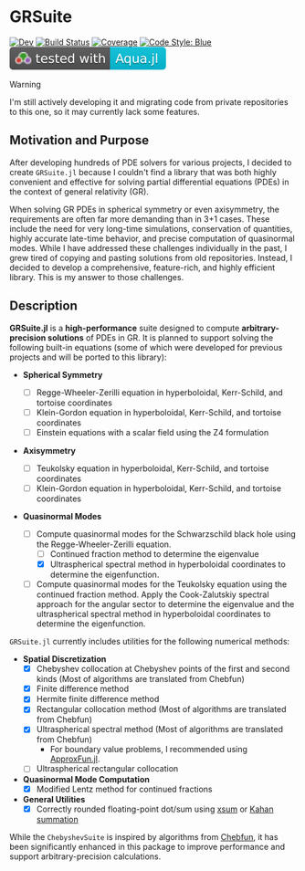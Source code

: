 # GRSuite

<!-- [![Stable](https://img.shields.io/badge/docs-stable-blue.svg)](https://AuroraDysis.github.io/GRSuite.jl/stable/) -->

[![Dev](https://img.shields.io/badge/docs-dev-blue.svg)](https://AuroraDysis.github.io/GRSuite.jl/dev/)
[![Build Status](https://github.com/AuroraDysis/GRSuite.jl/actions/workflows/CI.yml/badge.svg?branch=main)](https://github.com/AuroraDysis/GRSuite.jl/actions/workflows/CI.yml?query=branch%3Amain)
[![Coverage](https://codecov.io/gh/AuroraDysis/GRSuite.jl/graph/badge.svg?token=C99DVUUULL)](https://codecov.io/gh/AuroraDysis/GRSuite.jl)
[![Code Style: Blue](https://img.shields.io/badge/code%20style-blue-4495d1.svg)](https://github.com/invenia/BlueStyle)
[![Aqua](https://raw.githubusercontent.com/JuliaTesting/Aqua.jl/master/badge.svg)](https://github.com/JuliaTesting/Aqua.jl)

> [!WARNING]  
> I'm still actively developing it and migrating code from private repositories to this one, so it may currently lack some features.

## Motivation and Purpose

After developing hundreds of PDE solvers for various projects, I decided to create `GRSuite.jl` because I couldn't find a library that was both highly convenient and effective for solving partial differential equations (PDEs) in the context of general relativity (GR).

When solving GR PDEs in spherical symmetry or even axisymmetry, the requirements are often far more demanding than in 3+1 cases. These include the need for very long-time simulations, conservation of quantities, highly accurate late-time behavior, and precise computation of quasinormal modes. While I have addressed these challenges individually in the past, I grew tired of copying and pasting solutions from old repositories. Instead, I decided to develop a comprehensive, feature-rich, and highly efficient library. This is my answer to those challenges.

## Description

**GRSuite.jl** is a **high-performance** suite designed to compute **arbitrary-precision solutions** of PDEs in GR. It is planned to support solving the following built-in equations (some of which were developed for previous projects and will be ported to this library):

- **Spherical Symmetry**

  - [ ] Regge-Wheeler-Zerilli equation in hyperboloidal, Kerr-Schild, and tortoise coordinates
  - [ ] Klein-Gordon equation in hyperboloidal, Kerr-Schild, and tortoise coordinates
  - [ ] Einstein equations with a scalar field using the Z4 formulation

- **Axisymmetry**

  - [ ] Teukolsky equation in hyperboloidal, Kerr-Schild, and tortoise coordinates
  - [ ] Klein-Gordon equation in hyperboloidal, Kerr-Schild, and tortoise coordinates

- **Quasinormal Modes**
  - [ ] Compute quasinormal modes for the Schwarzschild black hole using the Regge-Wheeler-Zerilli equation.
    - [ ] Continued fraction method to determine the eigenvalue
    - [x] Ultraspherical spectral method in hyperboloidal coordinates to determine the eigenfunction.
  - [ ] Compute quasinormal modes for the Teukolsky equation using the continued fraction method. Apply the Cook-Zalutskiy spectral approach for the angular sector to determine the eigenvalue and the ultraspherical spectral method in hyperboloidal coordinates to determine the eigenfunction.

`GRSuite.jl` currently includes utilities for the following numerical methods:

- **Spatial Discretization**
  - [x] Chebyshev collocation at Chebyshev points of the first and second kinds (Most of algorithms are translated from Chebfun)
  - [x] Finite difference method
  - [x] Hermite finite difference method
  - [x] Rectangular collocation method (Most of algorithms are translated from Chebfun)
  - [x] Ultraspherical spectral method (Most of algorithms are translated from Chebfun)
    - For boundary value problems, I recommended using [ApproxFun.jl](https://github.com/JuliaApproximation/ApproxFun.jl).
  - [ ] Ultraspherical rectangular collocation
- **Quasinormal Mode Computation**
  - [x] Modified Lentz method for continued fractions
- **General Utilities**
  - [x] Correctly rounded floating-point dot/sum using [xsum](https://arxiv.org/abs/1505.05571) or [Kahan summation](https://en.wikipedia.org/wiki/Kahan_summation_algorithm)

While the `ChebyshevSuite` is inspired by algorithms from [Chebfun](https://www.chebfun.org/), it has been significantly enhanced in this package to improve performance and support arbitrary-precision calculations.
